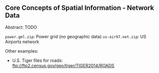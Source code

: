Core Concepts of Spatial Information - Network Data
----------------------

Abstract: TODO

`power.gml.zip`: Power grid (no geographic data)
`us-air97.net.zip`: US Airports network
 
Other examples: 

* U.S. Tiger files for roads: ftp://ftp2.census.gov/geo/tiger/TIGER2014/ROADS
